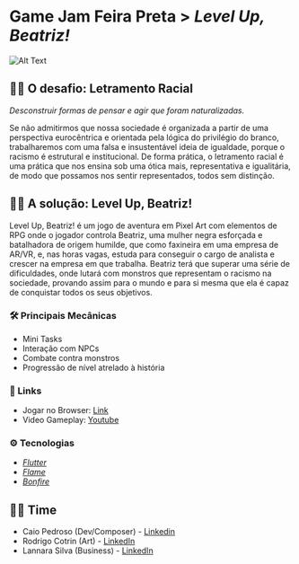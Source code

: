 # Game Jam Feira Preta > *Level Up, Beatriz!*

![Alt Text](https://i.imgur.com/w84VNoa.png)

## 🙌🏿 O desafio: Letramento Racial

*Desconstruir formas de pensar e agir que foram naturalizadas.*<br />

Se não admitirmos que nossa sociedade é organizada a partir de uma perspectiva eurocêntrica e orientada pela lógica do privilégio do branco, trabalharemos com uma falsa e insustentável ideia de igualdade, porque o racismo é estrutural e institucional. De forma prática, o letramento racial é uma prática que nos ensina sob uma ótica mais, representativa e igualitária, de modo que possamos nos sentir representados, todos sem distinção. 

## 👩🏿 A solução: Level Up, Beatriz!

Level Up, Beatriz! é um jogo de aventura em Pixel Art com elementos de RPG onde o jogador controla Beatriz, uma mulher negra esforçada e batalhadora de origem humilde, que como faxineira em uma empresa de AR/VR, e, nas horas vagas, estuda para conseguir o cargo de analista e crescer na empresa em que trabalha. Beatriz terá que superar uma série de dificuldades, onde lutará com monstros que representam o racismo na sociedade, provando assim para o mundo e para si mesma que ela é capaz de conquistar todos os seus objetivos.

### 🛠 Principais Mecânicas
- Mini Tasks
- Interação com NPCs
- Combate contra monstros
- Progressão de nível atrelado à história
 
 ### 🔗 Links
- Jogar no Browser: [Link]()
- Video Gameplay: [Youtube]()
 
 ### ⚙ Tecnologias
 - *[Flutter](https://flutter.dev/)* 
 - *[Flame](https://flame-engine.org/)*
 - *[Bonfire](https://bonfire-engine.github.io/#/)*
 
 ## 💪🏿 Time
  - Caio Pedroso (Dev/Composer) - [Linkedin](https://www.linkedin.com/in/caio-pedroso/)
  - Rodrigo Cotrin (Art) - [LinkedIn](https://www.linkedin.com/in/rodrigocfagundes/)
  - Lannara Silva (Business) - [LinkedIn](https://www.linkedin.com/in/lannara-silva)